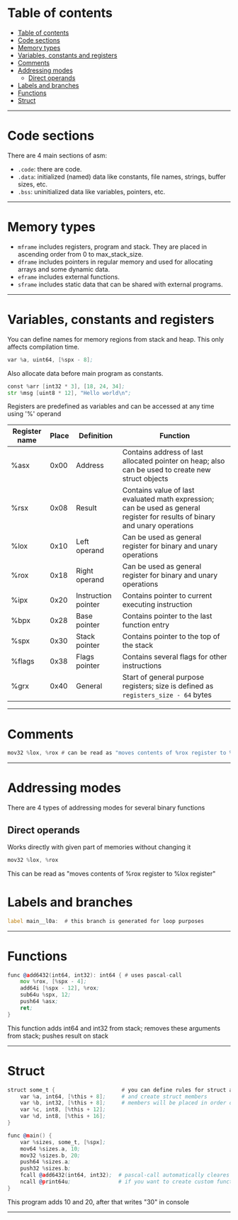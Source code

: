 # Table of contents

<!-- TOC -->
- [Table of contents](#table-of-contents)
- [Code sections](#code-sections)
- [Memory types](#memory-types)
- [Variables, constants and registers](#variables-constants-and-registers)
- [Comments](#comments)
- [Addressing modes](#addressing-modes)
  - [Direct operands](#direct-operands)
- [Labels and branches](#labels-and-branches)
- [Functions](#functions)
- [Struct](#struct)
<!-- TOC -->

---

# Code sections

There are 4 main sections of asm:

- `.code`: there are code.
- `.data`: initialized (named) data like constants, file names, strings, buffer sizes, etc.
- `.bss`: uninitialized data like variables, pointers, etc.

---

# Memory types

- `mframe` includes registers, program and stack. They are placed in ascending order from 0 to max_stack_size.
- `dframe` includes pointers in regular memory and used for allocating arrays and some dynamic data.
- `eframe` includes external functions.
- `sframe` includes static data that can be shared with external programs.

---

# Variables, constants and registers

You can define names for memory regions from stack and heap.
This only affects compilation time.

```asm
var %a, uint64, [%spx - 8];
```

Also allocate data before main program as constants.

```asm
const %arr [int32 * 3], [18, 24, 34];
str %msg [uint8 * 12], "Hello world\n";
```

Registers are predefined as variables and can be accessed at any time using '%' operand

| Register name | Place | Definition          | Function                                                                                                                     |
|---------------|-------|---------------------|------------------------------------------------------------------------------------------------------------------------------|
| %asx          | 0x00  | Address             | Contains address of last allocated pointer on heap; also can be used to create new struct objects                            |
| %rsx          | 0x08  | Result              | Contains value of last evaluated math expression; can be used as general register for results of binary and unary operations |
| %lox          | 0x10  | Left operand        | Can be used as general register for binary and unary operations                                                              |
| %rox          | 0x18  | Right operand       | Can be used as general register for binary and unary operations                                                              |
| %ipx          | 0x20  | Instruction pointer | Contains pointer to current executing instruction                                                                            |
| %bpx          | 0x28  | Base pointer        | Contains pointer to the last function entry                                                                                  |
| %spx          | 0x30  | Stack pointer       | Contains pointer to the top of the stack                                                                                     |
| %flags        | 0x38  | Flags pointer       | Contains several flags for other instructions                                                                                |
| %grx          | 0x40  | General             | Start of general purpose registers; size is defined as `registers_size - 64` bytes                                           |

---

# Comments

```asm
mov32 %lox, %rox # can be read as "moves contents of %rox register to %lox register"
```

---

# Addressing modes

There are 4 types of addressing modes for several binary functions

## Direct operands

Works directly with given part of memories without changing it

```asm
mov32 %lox, %rox
```

This can be read as "moves contents of %rox register to %lox register"

# Labels and branches

```asm
label main__l0a:  # this branch is generated for loop purposes
```

---

# Functions

```asm
func @add6432(int64, int32): int64 { # uses pascal-call
    mov %rox, [%spx - 4];
    add64i [%spx - 12], %rox;
    sub64u %spx, 12;
    push64 %asx;
    ret;
}
```

This function adds int64 and int32 from stack; removes these arguments from stack; pushes result on stack

---

# Struct

```asm
struct some_t {                     # you can define rules for struct align
    var %a, int64, [%this + 8];     # and create struct members
    var %b, int32, [%this + 8];     # members will be placed in order of defining
    var %c, int8, [%this + 12];
    var %d, int8, [%this + 16];
}

func @main() {
    var %sizes, some_t, [%spx];
    mov64 %sizes.a, 10;
    mov32 %sizes.b, 20;
    push64 %sizes.a;
    push32 %sizes.b;
    fcall @add6432(int64, int32);  # pascal-call automatically cleares stack from arguments
    ncall @print64u; 	           # if you want to create custom functions from C++, make wraper for it
}
```

This program adds 10 and 20, after that writes "30" in console

---